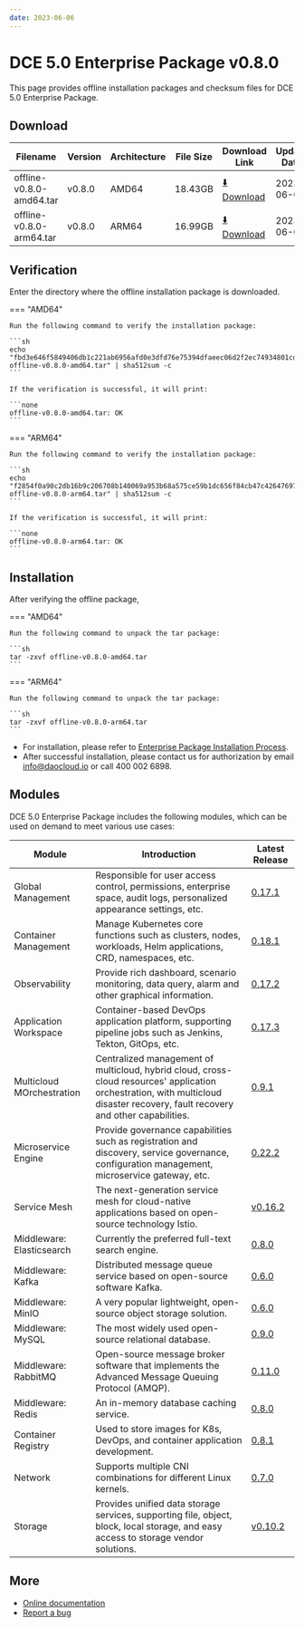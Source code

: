 ```yaml
---
date: 2023-06-06
---
```


# DCE 5.0 Enterprise Package v0.8.0

This page provides offline installation packages and checksum files for DCE 5.0 Enterprise Package.

## Download

| Filename                    | Version | Architecture | File Size | Download Link                                                                               | Update Date |
| ---------------------------- | ------- | ------------ | --------- | ------------------------------------------------------------------------------------------- | ----------- |
| offline-v0.8.0-amd64.tar | v0.8.0  | AMD64        | 18.43GB   | [:arrow_down: Download](https://qiniu-download-public.daocloud.io/DaoCloud_Enterprise/dce5/offline-v0.8.0-amd64.tar) | 2023-06-06 |
| offline-v0.8.0-arm64.tar | v0.8.0  | ARM64        | 16.99GB   | [:arrow_down: Download](https://qiniu-download-public.daocloud.io/DaoCloud_Enterprise/dce5/offline-v0.8.0-arm64.tar) | 2023-06-06 |

## Verification

Enter the directory where the offline installation package is downloaded.

=== "AMD64"

    Run the following command to verify the installation package:

    ```sh
    echo "fbd3e646f5849406db1c221ab6956afd0e3dfd76e75394dfaeec06d2f2ec74934801cd7118c4bf2f51a3610dcb69fd7a010c613fcda3339abd20a1630029723e  offline-v0.8.0-amd64.tar" | sha512sum -c
    ```

    If the verification is successful, it will print:

    ```none
    offline-v0.8.0-amd64.tar: OK
    ```

=== "ARM64"

    Run the following command to verify the installation package:

    ```sh
    echo "f2854f0a90c2db16b9c206708b140069a953b68a575ce59b1dc656f84cb47c42647697067582e28e16175f4bfbcfcdb6c14d79c3d999c7646f1c58c40f1b35cc  offline-v0.8.0-arm64.tar" | sha512sum -c
    ```

    If the verification is successful, it will print:

    ```none
    offline-v0.8.0-arm64.tar: OK
    ```

## Installation

After verifying the offline package,

=== "AMD64"

    Run the following command to unpack the tar package:

    ```sh
    tar -zxvf offline-v0.8.0-amd64.tar
    ```

=== "ARM64"

    Run the following command to unpack the tar package:

    ```sh
    tar -zxvf offline-v0.8.0-arm64.tar
    ```

- For installation, please refer to [Enterprise Package Installation Process](../../install/commercial/start-install.md).
- After successful installation, please contact us for authorization by email info@daocloud.io or call 400 002 6898.

## Modules

DCE 5.0 Enterprise Package includes the following modules, which can be used on demand to meet various use cases:

| Module               | Introduction                                                                 | Latest Release                                              |
| -------------------- | ---------------------------------------------------------------------------- | ------------------------------------------------------------ |
| Global Management    | Responsible for user access control, permissions, enterprise space, audit logs, personalized appearance settings, etc. | [0.17.1](../../ghippo/intro/release-notes.md#0171)         |
| Container Management | Manage Kubernetes core functions such as clusters, nodes, workloads, Helm applications, CRD, namespaces, etc.        | [0.18.1](../../kpanda/intro/release-notes.md#0181)         |
| Observability        | Provide rich dashboard, scenario monitoring, data query, alarm and other graphical information.                      | [0.17.2](../../insight/intro/releasenote.md#0172)          |
| Application Workspace| Container-based DevOps application platform, supporting pipeline jobs such as Jenkins, Tekton, GitOps, etc.          | [0.17.3](../../amamba/intro/release-notes.md#0173)         |
| Multicloud MOrchestration| Centralized management of multicloud, hybrid cloud, cross-cloud resources' application orchestration, with multicloud disaster recovery, fault recovery and other capabilities.| [0.9.1](../../kairship/intro/release-notes.md#091)           |
| Microservice Engine  | Provide governance capabilities such as registration and discovery, service governance, configuration management, microservice gateway, etc. | [0.22.2](../../skoala/intro/release-notes.md#0222)         |
| Service Mesh         | The next-generation service mesh for cloud-native applications based on open-source technology Istio.                    | [v0.16.2](../../mspider/intro/release-notes.md#v0162)      |
| Middleware: Elasticsearch | Currently the preferred full-text search engine.                                                               | [0.8.0](../../middleware/elasticsearch/release-notes.md#080) |
| Middleware: Kafka   | Distributed message queue service based on open-source software Kafka.                                                | [0.6.0](../../middleware/kafka/release-notes.md#060)        |
| Middleware: MinIO   | A very popular lightweight, open-source object storage solution.                                                      | [0.6.0](../../middleware/minio/release-notes.md#060)        |
| Middleware: MySQL   | The most widely used open-source relational database.                                                                  | [0.9.0](../../middleware/mysql/release-notes.md#090)        |
| Middleware: RabbitMQ| Open-source message broker software that implements the Advanced Message Queuing Protocol (AMQP).                      | [0.11.0](../../middleware/rabbitmq/release-notes.md#0110)  |
| Middleware: Redis   | An in-memory database caching service.                                                                                 | [0.8.0](../../middleware/redis/release-notes.md#080)        |
| Container Registry     | Used to store images for K8s, DevOps, and container application development.                                          | [0.8.1](../../kangaroo/release-notes.md)                            |
| Network              | Supports multiple CNI combinations for different Linux kernels.                                                      | [0.7.0](../../network/modules/spiderpool/releasenotes.md)                            |
| Storage              | Provides unified data storage services, supporting file, object, block, local storage, and easy access to storage vendor solutions. | [v0.10.2](../../storage/hwameistor/releasenotes.md)                            |

## More

- [Online documentation](../../dce/what.md)
- [Report a bug](https://github.com/DaoCloud/DaoCloud-docs/issues)

